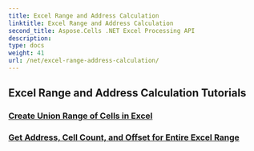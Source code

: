 ```yaml
---
title: Excel Range and Address Calculation
linktitle: Excel Range and Address Calculation
second_title: Aspose.Cells .NET Excel Processing API
description: 
type: docs
weight: 41
url: /net/excel-range-address-calculation/
---
```


## Excel Range and Address Calculation Tutorials
### [Create Union Range of Cells in Excel](./create-union-range-of-cells-in-excel/)
### [Get Address, Cell Count, and Offset for Entire Excel Range](./get-address-cell-count-and-offset-for-entire-excel-range/)